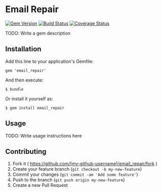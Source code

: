 # Email Repair

[![Gem Version](https://badge.fury.io/rb/email_repair.svg)](http://badge.fury.io/rb/email_repair)
[![Build Status](https://travis-ci.org/ChalkSchools/email-repair.svg?branch=master)](https://travis-ci.org/ChalkSchools/email-repair)
[![Coverage Status](https://img.shields.io/coveralls/ChalkSchools/email-repair.svg)](https://coveralls.io/r/ChalkSchools/email-repair?branch=master)

TODO: Write a gem description

## Installation

Add this line to your application's Gemfile:

    gem 'email_repair'

And then execute:

    $ bundle

Or install it yourself as:

    $ gem install email_repair

## Usage

TODO: Write usage instructions here

## Contributing

1. Fork it ( https://github.com/[my-github-username]/email_repair/fork )
2. Create your feature branch (`git checkout -b my-new-feature`)
3. Commit your changes (`git commit -am 'Add some feature'`)
4. Push to the branch (`git push origin my-new-feature`)
5. Create a new Pull Request
